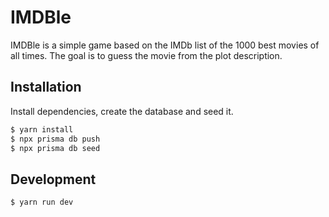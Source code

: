 # IMDBle

IMDBle is a simple game based on the IMDb list of the 1000 best movies of all times. The goal is to guess the movie from the plot description.

## Installation

Install dependencies, create the database and seed it.

```bash
$ yarn install
$ npx prisma db push
$ npx prisma db seed
```

## Development

```bash
$ yarn run dev
```